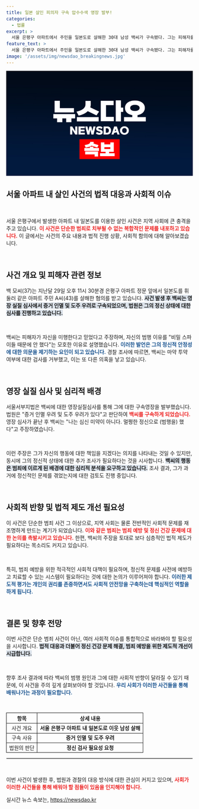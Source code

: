 ```yaml
---
title: 일본 살인 피의자 구속 압수수색 영장 발부!
categories:
  - 법률
excerpt: >
  서울 은평구 아파트에서 주민을 일본도로 살해한 30대 남성 백씨가 구속됐다. 그는 피해자를 미행한다고 주장하며, 미안한 마음 없다는 충격 발언으로 주목받고 있다. 경찰은 그의 정신상태와 마약 투약 여부를 조사 중이다.
feature_text: >
  서울 은평구 아파트에서 주민을 일본도로 살해한 30대 남성 백씨가 구속됐다. 그는 피해자를 미행한다고 주장하며, 미안한 마음 없다는 충격 발언으로 주목받고 있다. 경찰은 그의 정신상태와 마약 투약 여부를 조사 중이다.
image: '/assets/img/newsdao_breakingnews.jpg'
---
```


<p><img src="/assets/img/newsdao_breakingnews.jpg" alt="koreaapp 속보" /></p>

<h2 data-ke-size="size26">서울 아파트 내 살인 사건의 법적 대응과 사회적 이슈</h2>

<p data-ke-size="size16">&nbsp;</p>

<p>서울 은평구에서 발생한 아파트 내 일본도를 이용한 살인 사건은 지역 사회에 큰 충격을 주고 있습니다. <b><span style="color: #ee2323;">이 사건은 단순한 범죄로 치부될 수 없는 복합적인 문제를 내포하고 있습니다.</span></b> 이 글에서는 사건의 주요 내용과 법적 진행 상황, 사회적 함의에 대해 알아보겠습니다.</p>

<p data-ke-size="size16">&nbsp;</p>

<h2 data-ke-size="size26">사건 개요 및 피해자 관련 정보</h2>

<p>백 모씨(37)는 지난달 29일 오후 11시 30분경 은평구 아파트 정문 앞에서 일본도를 휘둘러 같은 아파트 주민 A씨(43)를 살해한 혐의를 받고 있습니다. <b><span style="background-color: #21538527;">사건 발생 후 백씨는 영장 실질 심사에서 증거 인멸 및 도주 우려로 구속되었으며, 법원은 그의 정신 상태에 대한 심사를 진행하고 있습니다.</span></b></p>

<p data-ke-size="size16">&nbsp;</p>

<p>백씨는 피해자가 자신을 미행한다고 믿었다고 주장하며, 자신의 범행 이유를 "비밀 스파이들 때문에 안 했다"는 모호한 이유로 설명했습니다. <b><span style="color: #1a5490;">이러한 발언은 그의 정신적 안정성에 대한 의문을 제기하는 요인이 되고 있습니다.</span></b> 경찰 조사에 따르면, 백씨는 마약 투약 여부에 대한 검사를 거부했고, 이는 또 다른 의혹을 낳고 있습니다.</p>

<p data-ke-size="size16">&nbsp;</p>

<h2 data-ke-size="size26">영장 실질 심사 및 심리적 배경</h2>

<p>서울서부지법은 백씨에 대한 영장실질심사를 통해 그에 대한 구속영장을 발부했습니다. 법원은 "증거 인멸 우려 및 도주 우려가 있다"고 판단하여 <b><span style="color: #ee2323;">백씨를 구속하게 되었습니다.</span></b> 영장 심사가 끝난 후 백씨는 "나는 심신 미약이 아니다. 멀쩡한 정신으로 (범행을) 했다"고 주장하였습니다. </p>

<p data-ke-size="size16">&nbsp;</p>

<p>이런 주장은 그가 자신의 행동에 대한 책임을 지겠다는 의지를 나타내는 것일 수 있지만, 동시에 그의 정신적 상태에 대한 추가 조사가 필요하다는 것을 시사합니다. <b><span style="background-color: #21538527;">백씨의 행동은 범죄에 이르게 된 배경에 대한 심리적 분석을 요구하고 있습니다.</span></b> 조사 결과, 그가 과거에 정신적인 문제를 겪었는지에 대한 검토도 진행 중입니다.</p>

<p data-ke-size="size16">&nbsp;</p>

<h2 data-ke-size="size26">사회적 반향 및 법적 제도 개선 필요성</h2>

<p>이 사건은 단순한 범죄 사건 그 이상으로, 지역 사회는 물론 전반적인 사회적 문제를 재조명하게 만드는 계기가 되었습니다. <b><span style="color: #ee2323;">이와 같은 범죄는 범죄 예방 및 정신 건강 문제에 대한 논의를 촉발시키고 있습니다.</span></b> 한편, 백씨의 주장을 토대로 보다 심층적인 법적 제도가 필요하다는 목소리도 커지고 있습니다.</p>

<p data-ke-size="size16">&nbsp;</p>

<p>특히, 범죄 예방을 위한 적극적인 사회적 대책이 필요하며, 정신적 문제를 사전에 예방하고 치료할 수 있는 시스템이 필요하다는 것에 대한 논의가 이루어져야 합니다. <b><span style="color: #1a5490;">이러한 제도적 평가는 개인의 권리를 존중하면서도 사회적 안전망을 구축하는데 핵심적인 역할을 하게 됩니다.</span></b></p>

<p data-ke-size="size16">&nbsp;</p>

<h2 data-ke-size="size26">결론 및 향후 전망</h2>

<p>이번 사건은 단순 범죄 사건이 아닌, 여러 사회적 이슈를 통합적으로 바라봐야 할 필요성을 시사합니다. <b><span style="background-color: #21538527;">법적 대응과 더불어 정신 건강 문제 해결, 범죄 예방을 위한 제도적 개선이 시급합니다.</span></b> </p>

<p data-ke-size="size16">&nbsp;</p>

<p>향후 조사 결과에 따라 백씨의 범행 원인과 그에 대한 사회적 반향이 달라질 수 있기 때문에, 이 사건을 주의 깊게 살펴보아야 할 것입니다. <b><span style="color: #1a5490;">우리 사회가 이러한 사건들을 통해 배워나가는 과정이 필요합니다.</span></b></p>

<p data-ke-size="size16">&nbsp;</p>

<table style="width: 100%; border-collapse: collapse;">
    <thead>
        <tr>
            <th style="border: 1px solid black; text-align: center;">항목</th>
            <th style="border: 1px solid black; text-align: center;">상세 내용</th>
        </tr>
    </thead>
    <tbody>
        <tr>
            <td style="border: 1px solid black; text-align: center;">사건 개요</td>
            <td style="border: 1px solid black; text-align: center;"><b>서울 은평구 아파트 내 일본도로 이웃 남성 살해</b></td>
        </tr>
        <tr>
            <td style="border: 1px solid black; text-align: center;">구속 사유</td>
            <td style="border: 1px solid black; text-align: center;"><b>증거 인멸 및 도주 우려</b></td>
        </tr>
        <tr>
            <td style="border: 1px solid black; text-align: center;">법원의 판단</td>
            <td style="border: 1px solid black; text-align: center;"><b>정신 검사 필요성 요청</b></td>
        </tr>
    </tbody>
</table>

<hr style="border: 1px solid #cccccc;">

<p data-ke-size="size16">&nbsp;</p> 

<p>이번 사건이 발생한 후, 법원과 경찰의 대응 방식에 대한 관심이 커지고 있으며, <b><span style="color: #ee2323;">사회가 이러한 사건들을 통해 배워야 할 점들이 있음을 인지해야 합니다.</span></b></p>
실시간 뉴스 속보는, <a href="https://newsdao.kr" rel="dofollow">https://newsdao.kr</a>


